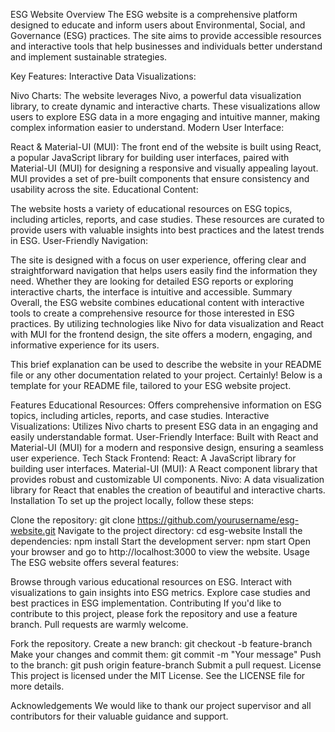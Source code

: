 ESG Website Overview
The ESG website is a comprehensive platform designed to educate and inform users about Environmental, Social, and Governance (ESG) practices. The site aims to provide accessible resources and interactive tools that help businesses and individuals better understand and implement sustainable strategies.

Key Features:
Interactive Data Visualizations:

Nivo Charts: The website leverages Nivo, a powerful data visualization library, to create dynamic and interactive charts. These visualizations allow users to explore ESG data in a more engaging and intuitive manner, making complex information easier to understand.
Modern User Interface:

React & Material-UI (MUI): The front end of the website is built using React, a popular JavaScript library for building user interfaces, paired with Material-UI (MUI) for designing a responsive and visually appealing layout. MUI provides a set of pre-built components that ensure consistency and usability across the site.
Educational Content:

The website hosts a variety of educational resources on ESG topics, including articles, reports, and case studies. These resources are curated to provide users with valuable insights into best practices and the latest trends in ESG.
User-Friendly Navigation:

The site is designed with a focus on user experience, offering clear and straightforward navigation that helps users easily find the information they need. Whether they are looking for detailed ESG reports or exploring interactive charts, the interface is intuitive and accessible.
Summary
Overall, the ESG website combines educational content with interactive tools to create a comprehensive resource for those interested in ESG practices. By utilizing technologies like Nivo for data visualization and React with MUI for the frontend design, the site offers a modern, engaging, and informative experience for its users.

This brief explanation can be used to describe the website in your README file or any other documentation related to your project. Certainly! Below is a template for your README file, tailored to your ESG website project.

Features
Educational Resources: Offers comprehensive information on ESG topics, including articles, reports, and case studies.
Interactive Visualizations: Utilizes Nivo charts to present ESG data in an engaging and easily understandable format.
User-Friendly Interface: Built with React and Material-UI (MUI) for a modern and responsive design, ensuring a seamless user experience.
Tech Stack
Frontend:
React: A JavaScript library for building user interfaces.
Material-UI (MUI): A React component library that provides robust and customizable UI components.
Nivo: A data visualization library for React that enables the creation of beautiful and interactive charts.
Installation
To set up the project locally, follow these steps:

Clone the repository:
git clone https://github.com/yourusername/esg-website.git
Navigate to the project directory:
cd esg-website
Install the dependencies:
npm install
Start the development server:
npm start
Open your browser and go to http://localhost:3000 to view the website.
Usage
The ESG website offers several features:

Browse through various educational resources on ESG.
Interact with visualizations to gain insights into ESG metrics.
Explore case studies and best practices in ESG implementation.
Contributing
If you'd like to contribute to this project, please fork the repository and use a feature branch. Pull requests are warmly welcome.

Fork the repository.
Create a new branch:
git checkout -b feature-branch
Make your changes and commit them:
git commit -m "Your message"
Push to the branch:
git push origin feature-branch
Submit a pull request.
License
This project is licensed under the MIT License. See the LICENSE file for more details.

Acknowledgements
We would like to thank our project supervisor and all contributors for their valuable guidance and support.
